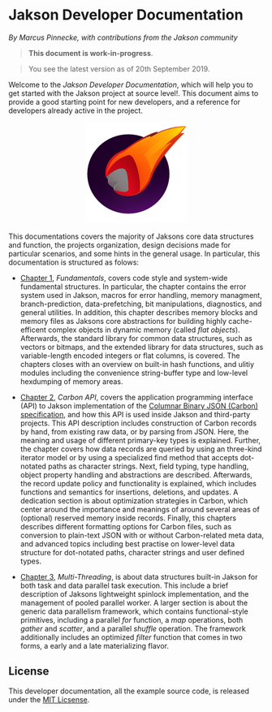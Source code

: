 # Jakson Developer Documentation

*By Marcus Pinnecke, with contributions from the Jakson community*

> **This document is work-in-progress**. 

> You see the latest version as of 20th September 2019.

Welcome to the *Jakson Developer Documentation*, which will help you to get started with the Jakson project at source level!. This document aims to provide a good starting point for new developers, and a reference for developers already active in the project. 

<p style="text-align: center;">
  <img src="jakson-logo-200x200.png" width="200px" />
</p>

This documentations covers the majority of Jaksons core data structures and function, the projects organization, design decisions made for particular scenarios, and some hints in the general usage. In particular, this documentation is structured as folows:

- [Chapter 1](fundamentals.md), *Fundamentals*, covers code style and system-wide fundamental structures. In particular, the chapter contains the error system used in Jakson, macros for error handling, memory managment, branch-prediction, data-prefetching, bit manipulations, diagnostics, and general utilities. In addition, this chapter describes memory blocks and memory files as Jaksons core abstractions for building highly cache-efficent complex objects in dynamic memory (called *flat objects*). Afterwards, the standard library for common data structures, such as vectors or bitmaps, and the extended library for data structures, such as variable-length encoded integers or flat columns, is covered. The chapters closes with an overview on built-in hash functions, and ulitiy modules including the convenience string-buffer type and low-level hexdumping of memory areas.

- [Chapter 2](carbon-api.md), *Carbon API*, covers the application programming interface (API) to Jakson implementation of the [Columnar Binary JSON (Carbon) specification](http://www.carbonspec.org), and how this API is used inside Jakson and third-party projects. This API description includes construction of Carbon records by hand, from existing raw data, or by parsing from JSON. Here, the meaning and usage of different primary-key types is explained. Further, the chapter covers how data  records are queried by using an three-kind iterator model or by using a specialized find method that accepts dot-notated paths as character strings. Next, field typing, type handling, object property handling and abstractions are described. Afterwards, the record update policy and functionality is explained, which includes functions and semantics for insertions, deletions, and updates. A dedication section is about optimization strategies in Carbon, which center around the importance and meanings of around several areas of (optional) reserved memory inside records. Finally, this chapters describes different formatting options for Carbon files, such as conversion to plain-text JSON with or without Carbon-related meta data, and advanced topics including best practise on lower-level data structure for dot-notated paths, character strings and user defined types.

 - [Chapter 3](multi-threading.md), *Multi-Threading*, is about data structures built-in Jakson for both task and data parallel task execution. This include a brief description of Jaksons lightweight spinlock implementation, and the management of pooled parallel worker. A larger section is about the generic data parallelism framework, which contains functional-style primitives, including a parallel *for* function, a *map* operations, both *gather* and *scatter*, and a parallel *shuffle* operation. The framework additionally includes an optimized *filter* function that comes in two forms, a early and a late materializing flavor.

## License

This developer documentation, all the example source code, is released under the [MIT Licsense](https://github.com/protolabs/libcarbon/blob/master/LICENSE).

